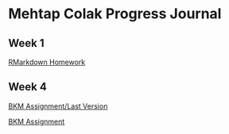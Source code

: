 # Mehtap Colak Progress Journal

## Week 1

[RMarkdown Homework](https://pjournal.github.io/mef03-mehtapmetinoglu/mehtap-colak-rmarkdown-homework.html)

## Week 4

[BKM Assignment/Last Version](https://pjournal.github.io/mef03-mehtapmetinoglu/bkm_data_homework_edit.html)

[BKM Assignment](https://pjournal.github.io/mef03-mehtapmetinoglu/bkm_assignment.html)



